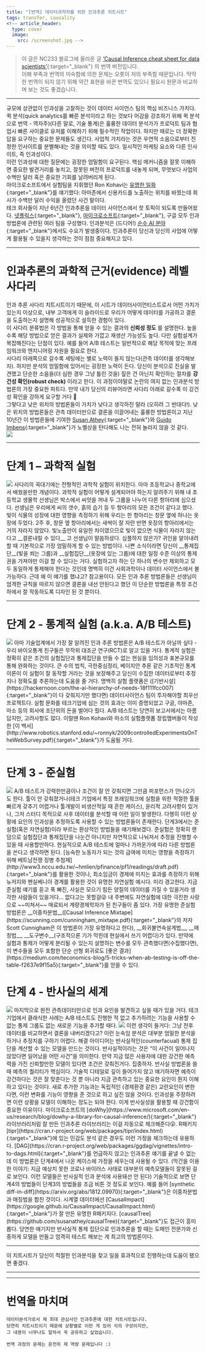 ```yaml
---
title: "[번역] 데이터과학자를 위한 인과추론 치트시트"
tags: transfer, causality
<!-- article_header:
  type: cover
  image:
    src: /screenshot.jpg -->
---
```


> 이 글은 NC233 블로그에 올라온 글 [‘Causal Inference cheat sheet for data scientists’](https://nc233.com/tag/causal-inference/){:target="_blank"} 의 번역 버전입니다.   
> 이해 부족과 번역의 미숙함에 의한 문제는 오롯이 저의 부족함 때문입니다. 딱딱한 번역이 되지 않기 위해 약간 표현을 바꾼 번역도 있으니 필요시 원문과 비교하며 보는 것도 좋겠습니다.  

---
규모에 상관없이 인과성을 고찰하는 것이 데이터 사이언스 팀의 핵심 비즈니스 가치다.  
퀵 분석(quick analytics를 빠른 분석이라고 하는 것보다 어감을 강조하기 위해 퀵 분석으로 번역 - 역자주)(다른 말로, 기술 통계)은 훌륭한 데이터 분석가가 프로덕트 팀과 협업시 빠른 사이클로 유저를 이해하기 위해 필수적인 작업이다. 하지만 때로는 더 정확한 답을 요구하는 중요한 문제들도 생긴다. 사업적 가치라는 것은 우연적 소음으로부터 진정한 인사이트를 분별해내는 것을 의미할 때도 있다. 일시적인 마케팅 요소와 다른 인사이트, 즉 인과성이다.  
이런 인과성에 대한 질문에는 굉장한 엄밀함이 요구된다. 핵심 메커니즘을 잘못 이해하면 중요한 발견거리를 놓치고, 잘못된 버전의 프로덕트를 내놓게 되며, 무엇보다 사업의 수백만 달러 혹은 중요한 기회를 날려버리게 된다.  
마이크로소프트에서 실험팀을 지휘했던 Ron Kohavi는 [유명한 일화](https://hbr.org/2017/09/the-surprising-power-of-online-experiments){:target="_blank"}를 얘기했다: 아마존에서 신용카드를 노출하는 위치를 바꿨는데 회사가 수백만 달러 수익을 올렸던 사건 말이다.  
테크 회사들이 지난 6년간 인과추론을 데이터 사이언스에서 핫 토픽이 되도록 만들어왔다. [넷플릭스](https://www.youtube.com/watch?v=IlcQzO-enJg){:target="_blank"}, [마이크로소프트](https://www.microsoft.com/en-us/research/blog/dowhy-a-library-for-causal-inference/){:target="_blank"}, 구글 모두 인과 방법론에 관련된 여러 팀을 구성했다. 인과분석은 (드디어!) [순수 AI 분야](https://www.wired.com/story/ai-pioneer-algorithms-understand-why/){:target="_blank"}에서도 수요가 발생중이다. 인과추론이 당신과 당신의 사업에 어떻게 활용될 수 있을지 생각하는 것이 점점 중요해지고 있다.  

---
# 인과추론의 과학적 근거(evidence) 레벨 사다리
인과 추론 사다리 치트시트이기 때문에, 이 시트가 데이터사이언티스트로서 어떤 가치가 있는지 이상으로, 내부 고객에게 이 슬라이드로 우리가 어떻게 데이터를 가공하고 결론을 도출하는지 설명해 성공적으로 설득한 경험이 있다.  
이 사다리 분류법은 각 방법을 통해 얻을 수 있는 결과의 __신뢰성 정도__ 를 설명한다. 높을수록 해당 방법으로 얻은 결과가 실제와 가깝고 재생산 가능성도 높다. 다만 실험설계가 복잡해진다는 단점이 있다. 예를 들어 A/B 테스트는 일반적으로 해당 목적에 맞는 프레임워크와 엔지니어링 자원을 필요로 한다.  
사다리 아래쪽으로 갈수록 세팅에는 별로 노력이 들지 않는다(관측 데이터를 생각해보자). 하지만 분석의 엄밀함에 있어서는 굉장한 노력이 든다. 당신이 분석으로 진실을 발견했고 단순한 소음을(더 심한 경우 그냥 틀린 것을) 짚은 건 아닌지 확인하는 절차를 __강건성 확인(robust check)__ 이라고 한다. 이 과정이야말로 논란의 여지 없는 인과분석 방법론의 가장 중요한 파트다. 만약 내가 당신의 리뷰어라면 사다리 아래로 갈수록 이 강건성 확인을 강하게 요구할 거다 🙂  
그렇다고 낮은 위치의 방법론들이 가치가 낮다고 생각하진 말라 (오히려 그 반대다!). 낮은 위치의 방법론들은 관측 데이터만으로 결론을 이끌어내는 훌륭한 방법론이고 지난 10년간 이 방법론들에 기여한 [Susan Athey](https://athey.people.stanford.edu/){:target="_blank"}와 [Guido Imbens](https://www.gsb.stanford.edu/faculty-research/faculty/guido-w-imbens){:target="_blank"}가 노벨상을 탄다해도 나는 전혀 놀라지 않을 것 같다.  
<img src="https://nc233.com/wp-content/uploads/2020/04/causal_clues_v_moustache_export-1024x652.png">  

---
# 단계 1 – 과학적 실험
<img src="http://nc233.com/wp-content/uploads/2020/04/image-300x177.png">   
사다리의 꼭대기에는 전형적인 과학적 실험이 위치한다. 아마 초등학교나 중학교에서 배웠을만한 개념이다. 과학적 실험이 어떻게 설계되어야 하는지 알려주기 위해 내 초등학교 생물학 선생님은 박스에서 씨앗을 꺼내 두 그룹을 나누어 다른 항아리에 심으셨다. 선생님은 우리에게 씨의 갯수, 흙의 습기 등 두 항아리의 모든 조건이 같다고 했다.  
빛이 식물의 성장에 대한 영향을 측정하기 위해 우리는 한 항아리는 창문 옆에 하나는 옷장에 두었다. 2주 후, 창문 옆 항아리에서는 새싹이 잘 자란 반면 옷장의 항아리에서는 거의 자라지 않았다.  
빛노출만이 유일한 차이였으므로 빛이 없으면 식물이 자라지 않는다고 __결론내릴 수 있다__ 고 선생님이 말씀하셨다.  
심플하지 않은가? 귀인을 알아내려할 때 기본적으로 가장 엄밀하게 할 수 있는 방법이다. 나쁜 소식이라면 당신이 __통제집단__(빛을 쐬는 그룹)과 __실험집단__(옷장에 있는 그룹)에 대한 일정 수준 이상의 통제권을 가져야만 이걸 할 수 있다는 거다. 실험하고자 하는 단 하나의 변수만 제외하고 모두 동일하게 통제해야 한다는 것인데 명백히 이건 사회과학이나 데이터 사이언스에서 불가능하다.  
근데 왜 이 얘기를 했냐고? 참고용이다. 모든 인과 추론 방법론들은 선생님이 엄격한 규칙을 따르지 않으면 결론을 내선 안된다고 했던 이 단순한 방법론을 특정 조건하에서 잘 작동하도록 디자인 된 것 뿐이다.  

---
# 단계 2 - 통계적 실험 (a.k.a. A/B 테스트)
<img src="https://nc233.com/wp-content/uploads/2020/04/image-1-300x117.png">   
아마 기술업계에서 가장 잘 알려진 인과 추론 방법론은 A/B 테스트가 아닐까 싶다 - 우리 바이오통계 친구들은 무작위 대조군 연구(RCT)로 알고 있을 거다. 통계적 실험은 정확히 같은 조건의 실험집단과 통제집단을 만들 수 없는 현실을 임의성과 표본규모를 통해 완화하는 것이다. 큰 수의 법칙, 극한중심정리, 베이지안 추론 같은 기초적인 통계 이론이 이 실험이 잘 동작할 거라는 것을 보장해주고 당신이 수집한 데이터로부터 추정치나 정확도를 추론하는데 도움을 줄 거다.  
명백히 실험 플랫폼은 ([기반시설](https://hackernoon.com/the-ai-hierarchy-of-needs-18f111fcc007){:target="_blank"}이 다 갖춰지기만 했다면) 데이터사이언스 팀이 투자해야할 최우선 프로젝트다. 실험 문화를 테크기업에 심는 것의 효과는 이미 증명되었고 구글, 아마존, 마소 등의 회사에 조단위의 돈을 벌어다 줬다.  
A/B 테스트는 당연히 보고서에서는 아름답지만, 고려사항도 많다. 이럴땐 Ron Kohavi와 마소의 실험플랫폼 창립멤버들이 작성한 [이 백서](http://www.robotics.stanford.edu/~ronnyk/2009controlledExperimentsOnTheWebSurvey.pdf){:target="_blank"}가 도움될 거다.

---
# 단계 3 - 준실험
<img src="https://nc233.com/wp-content/uploads/2020/04/image-2-300x117.png">   
A/B 테스트가 강력한만큼이나 조건이 잘 안 갖춰지면 그만큼 퍼포먼스가 안나오기도 한다. 툴이 안 갖춰졌거나(테크 기업에서 특정 프레임워크에 실험을 위한 적절한 툴을 빠르게 갖추기 어렵거나 툴개발이 비생산적일 때 흔한 케이스), 윤리적 고려사항이 있거나, 그저 스터디 목적으로 사후 데이터를 분석할 때 이런 일이 발생한다. 다행히 이런 상황에 요인의 인과성을 추정하도록 사용할 수 있는 방법론들이 존재한다. 단계3에서는 준실험(혹은 자연실험)이라 부르는 환상적인 방법들을 얘기해보겠다.  
준실험은 정확히 랜덤으로 실험집단과 통제집단을 나눈건 아니지만 자연적으로 나눠져서 추정을 진행할 수 있을 때 사용할만하다. 현실적으로 A/B 테스트에 얼마나 가까운가에 따라 다른 방법론을 쓴다고 생각하면 된다. [능숙한 노동자가 되는 것의 급여에 미치는 영향을 측정하기 위해 베트남전쟁 징병 추첨제](http://www3.nccu.edu.tw/~hmlien/pfinance/pf1/readings/draft.pdf){:target="_blank"}를 활용한 것이나, 최소임금이 경제에 미치는 효과를 측정하기 위해 뉴저지와 펜실베니아 경계를 활용한 것이 유명한 자연실험 예시다.  
미리 경고한다. 지금 준실험 얘기를 듣고 푹 빠진, 사실은 모으기 힘든 양질의 데이터를 가질 수 있을거라 생각한 사람들이 있을거다... 없다고는 못할걸😜 내 주변에도 자연실험에 대한 극진한 사랑으로 ~~미쳐서~~ 매료되서 계량경제학자가 된 친구들이 좀 있다.  
가장 유명한 준실험 방법론은 __이중차분법__([Causal Inference Mixtape](https://scunning.com/cunningham_mixtape.pdf){:target="_blank"}의 저자 Scott Cunnigham은 이 방법론이 가장 유명하다고 한다), __회귀불연속설계법__, __매칭법__, __도구변수__(구조적으론 기가 막힌데 현실에서 쓰기 어렵다)가 있다. 만약에 실험과 통제가 어떻게 분리될 수 있는지 설명하는 변수를 모두 관측했다면(수집했다면), 이 변수들을 모두 포함한 단순 선형 회귀로도 [좋은 결과](https://medium.com/teconomics-blog/5-tricks-when-ab-testing-is-off-the-table-f2637e9f15a5){:target="_blank"}를 얻을 수 있다.  

# 단계 4 - 반사실의 세계
<img src="https://nc233.com/wp-content/uploads/2020/04/image-3-300x119.png">   
마지막으로 완전 관측데이터만으로 인과 요인을 발견하고 싶을 때가 있을 거다. 테크 기업에서 클래식한 사례는 A/B 테스트도 진행한 적 없고 추가하려는 기능을 사용할 수 없는 통제 그룹도 없는 새로운 기능을 추가할 때다.  
<img src="https://nc233.com/wp-content/uploads/2020/04/image-5.png">   
이런 생각이 들거다: 그냥 전후 데이터를 비교하면서 결론을 내버리겠다고? 이런 눈속임 분석은 대부분 엄밀한 분석을 하거나 추정치를 구하기 어렵다. 해결 아이디어는 반사실적인(counterfacual) 통제 집단을 계산할 수 있는 모델을 만드는 것이다. 반사실적이라는 것은 “이 사건이 일어나지 않았다면 일어났을 어떤 사건”을 의미한다. 만약 지금 많은 사용자에 대한 강건한 예측력을 가진 신뢰할만한 모델이 있다면 조건은 갖춰진거다.  
집중하자. 반사실 방법론을 쓸 때 예측의 퀄리티가 핵심이다. 기술적 디테일로 깊이 들어가지 않고 얘기하자면 예측이 강건하다는 것은 잘 맞춘다는 것 뿐 아니라 지금 관측하고 있는 중요한 요인이 뭔지 이해하고 있다는 것이다. 새로 추가한 기능과는 독립적인 (경제환경 같은) 교란요인이 변한다면, 이런 변화를 기능이 영향을 준 것으로 하고 싶진 않을 것이다. 인과성을 주장하려면 이런 상황을 모델이 이해하는 정도는 되야 한다.  
이게 반사실성을 활용할 때 강건함이 중요한 이유이다. 마이크로소프트의 [doWhy](https://www.microsoft.com/en-us/research/blog/dowhy-a-library-for-causal-inference/){:target="_blank"} 라이브러리처럼 잘 만든 인과추론 라이브러리는 이걸 자동으로 체크해준다😲. R패키지 [tipr](https://cran.r-project.org/web/packages/tipr/index.html){:target="_blank"}에 있는 민감도 분석 같은 경우도 이런 가정을 체크하는데 유용하다. [DAG](https://cran.r-project.org/web/packages/ggdag/vignettes/intro-to-dags.html){:target="_blank"}를 언급하지 않고는 인과추론 얘기를 끝낼 수 없는데 이 방법론은 단계4에서 나온 케이스에 가정을 세우는데 사용될 수 있다.  
(막간을 이용한 이야기: 지금 예상치 못한 코로나 바이러스 사태로 대부분의 예측모델들이 잘못된 걸로 보인다. 이런 모델들은 반사실적 인과 분석에 사용돼선 안 된다)  
기술적으로 보면 단계4의 방법들이 단계3의 방법들을 조금 비튼 것 정도로 보인다. 예를 들어 [synthetic diff-in-diff](https://arxiv.org/abs/1812.09970){:target="_blank"}은 이중차분법과 매칭법을 합친 것이다. 시계열 데이터에선 [CausalImpact](https://google.github.io/CausalImpact/CausalImpact.html){:target="_blank"}가 잘 만든 유명한 R패키지다. [causalTree](https://github.com/susanathey/causalTree){:target="_blank"}도 접근이 흥미롭다. 당연한 얘기지만 반사실적 통제 집단으로 인과추론을 할 때는 도메인 전문가와 신중하게 모델을 만들고 엄격히 테스트 해보는 게 최고의 방법론이다.  

---
이 치트시트가 당신이 적절한 인과분석을 찾고 일을 효과적으로 진행하는데 도움이 됐으면 좋겠다.  

---
---
# 번역을 마치며
```
데이터분석가로서 제 최대 관심사인 인과추론에 대한 치트시트입니다.  
당연히 치트시트이기 때문에 상황별로 이런 게 있어 식의 구성이지만,  
그 내용이 너무나도 알차서 꼭 공유하고 싶었습니다.

번역 과정의 문제는 온전히 제 역량 문제입니다 :)  
```
